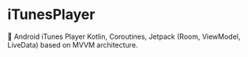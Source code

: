 # iTunesPlayer
🎵 Android iTunes Player Kotlin, Coroutines, Jetpack (Room, ViewModel, LiveData) based on MVVM architecture.
